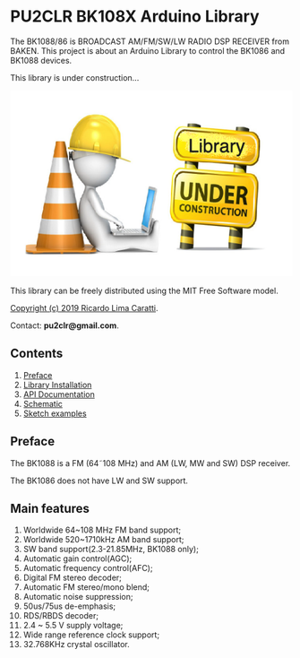 # PU2CLR BK108X Arduino Library

The BK1088/86 is BROADCAST AM/FM/SW/LW RADIO DSP RECEIVER from BAKEN. This project is about an Arduino Library to control the BK1086 and BK1088 devices. 

This library is under construction...

![Under construction](extras/images/under_construction.png)


This library can be freely distributed using the MIT Free Software model. 

[Copyright (c) 2019 Ricardo Lima Caratti](https://pu2clr.github.io/RDA5807/#mit-license). 

Contact: __pu2clr@gmail.com__.


## Contents

1. [Preface](https://pu2clr.github.io/TEF668X#preface)
2. [Library Installation]()
3. [API Documentation]()
4. [Schematic]()
5. [Sketch examples]()



## Preface 

The BK1088 is a FM (64˜108 MHz) and AM (LW, MW and SW) DSP receiver. 


The BK1086 does not have LW and SW support. 




## Main features

1. Worldwide 64~108 MHz FM band support;
2. Worldwide 520~1710kHz AM band support;
3. SW band support(2.3-21.85MHz, BK1088 only);
4. Automatic gain control(AGC);
5. Automatic frequency control(AFC);
6. Digital FM stereo decoder;
7. Automatic FM stereo/mono blend;
8. Automatic noise suppression;
9. 50us/75us de-emphasis;
10. RDS/RBDS decoder;
11. 2.4 ~ 5.5 V supply voltage;
12. Wide range reference clock support;
13. 32.768KHz crystal oscillator.










